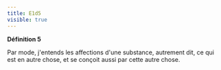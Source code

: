 ```yaml
---
title: E1d5
visible: true
---
```


**Définition 5**

Par mode, j'entends les affections d'une substance, autrement dit, ce qui est en autre chose, et se conçoit aussi par cette autre chose.